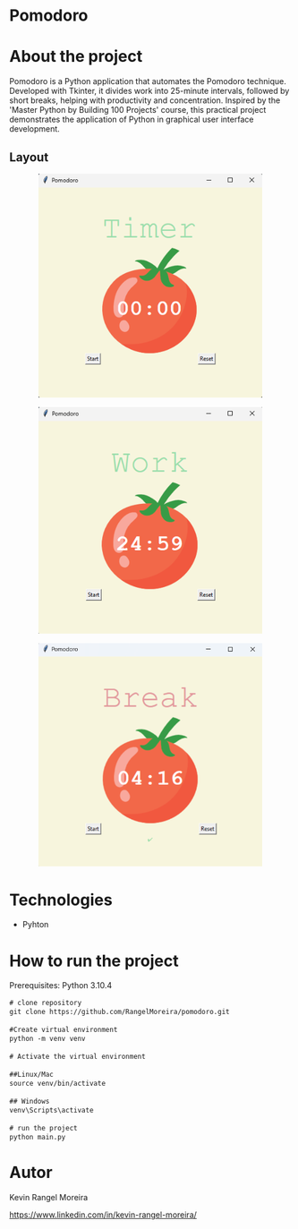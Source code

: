 # Pomodoro


# About the project

Pomodoro is a Python application that automates the Pomodoro technique. Developed with Tkinter, it divides work into 25-minute intervals, followed by short breaks, helping with productivity and concentration. Inspired by the 'Master Python by Building 100 Projects' course, this practical project demonstrates the application of Python in graphical user interface development.


## Layout

<p align="center">
  <img src="https://raw.githubusercontent.com/RangelMoreira/pomodoro/refs/heads/main/assets/start.png" alt="Web 1" width="400"/>
</p>

<p align="center">
  <img src="https://raw.githubusercontent.com/RangelMoreira/pomodoro/refs/heads/main/assets/work.png" alt="Web 2" width="400"/>
</p>

<p align="center">
  <img src="https://raw.githubusercontent.com/RangelMoreira/pomodoro/refs/heads/main/assets/Break.png" alt="Web 3" width="400"/>
</p>

# Technologies

- Pyhton 

# How to run the project

Prerequisites: Python 3.10.4

```
# clone repository
git clone https://github.com/RangelMoreira/pomodoro.git

#Create virtual environment
python -m venv venv

# Activate the virtual environment

##Linux/Mac
source venv/bin/activate

## Windows
venv\Scripts\activate

# run the project
python main.py
```

# Autor

Kevin Rangel Moreira

https://www.linkedin.com/in/kevin-rangel-moreira/
